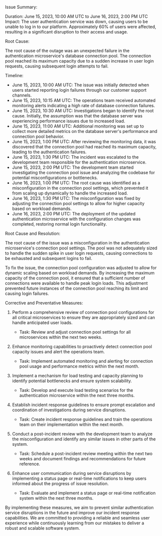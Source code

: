 Issue Summary:

Duration: June 15, 2023, 10:00 AM UTC to June 16, 2023, 2:00 PM UTC
Impact: The user authentication service was down, causing users to be unable to log in to our platform. Approximately 60% of users were affected, resulting in a significant disruption to their access and usage.

Root Cause:

The root cause of the outage was an unexpected failure in the authentication microservice's database connection pool. The connection pool reached its maximum capacity due to a sudden increase in user login requests, causing subsequent login attempts to fail.

Timeline:

- June 15, 2023, 10:00 AM UTC: The issue was initially detected when users started reporting login failures through our customer support channels.
- June 15, 2023, 10:15 AM UTC: The operations team received automated monitoring alerts indicating a high rate of database connection failures.
- June 15, 2023, 10:30 AM UTC: Investigations began to identify the root cause. Initially, the assumption was that the database server was experiencing performance issues due to increased load.
- June 15, 2023, 11:00 AM UTC: Additional monitoring was set up to collect more detailed metrics on the database server's performance and connection pool behavior.
- June 15, 2023, 1:00 PM UTC: After reviewing the monitoring data, it was discovered that the connection pool had reached its maximum capacity, leading to the authentication failures.
- June 15, 2023, 1:30 PM UTC: The incident was escalated to the development team responsible for the authentication microservice.
- June 15, 2023, 2:00 PM UTC: The development team started investigating the connection pool issue and analyzing the codebase for potential misconfigurations or bottlenecks.
- June 16, 2023, 1:00 PM UTC: The root cause was identified as a misconfiguration in the connection pool settings, which prevented it from scaling up dynamically to handle the increased load.
- June 16, 2023, 1:30 PM UTC: The misconfiguration was fixed by adjusting the connection pool settings to allow for higher capacity based on workload demands.
- June 16, 2023, 2:00 PM UTC: The deployment of the updated authentication microservice with the configuration changes was completed, restoring normal login functionality.

Root Cause and Resolution:

The root cause of the issue was a misconfiguration in the authentication microservice's connection pool settings. The pool was not adequately sized to handle the sudden spike in user login requests, causing connections to be exhausted and subsequent logins to fail.

To fix the issue, the connection pool configuration was adjusted to allow for dynamic scaling based on workload demands. By increasing the maximum capacity of the connection pool, it ensured that a sufficient number of connections were available to handle peak login loads. This adjustment prevented future instances of the connection pool reaching its limit and causing login failures.

Corrective and Preventative Measures:

1. Perform a comprehensive review of connection pool configurations for all critical microservices to ensure they are appropriately sized and can handle anticipated user loads.
   - Task: Review and adjust connection pool settings for all microservices within the next two weeks.

2. Enhance monitoring capabilities to proactively detect connection pool capacity issues and alert the operations team.
   - Task: Implement automated monitoring and alerting for connection pool usage and performance metrics within the next month.

3. Implement a mechanism for load testing and capacity planning to identify potential bottlenecks and ensure system scalability.
   - Task: Develop and execute load testing scenarios for the authentication microservice within the next three months.

4. Establish incident response guidelines to ensure prompt escalation and coordination of investigations during service disruptions.
   - Task: Create incident response guidelines and train the operations team on their implementation within the next month.

5. Conduct a post-incident review with the development team to analyze the misconfiguration and identify any similar issues in other parts of the system.
   - Task: Schedule a post-incident review meeting within the next two weeks and document findings and recommendations for future reference.

6. Enhance user communication during service disruptions by implementing a status page or real-time notifications to keep users informed about the progress of issue resolution.
   - Task: Evaluate and implement a status page or real-time notification system within the next three months.

By implementing these measures, we aim to prevent similar authentication service disruptions in the future and improve our incident response capabilities. We are committed to providing a reliable and seamless user experience while continuously learning from our mistakes to deliver a robust and scalable software system.
